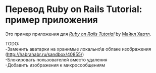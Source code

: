 # Перевод Ruby on Rails Tutorial: пример приложения

Это пример приложения для
[*Ruby on Rails Tutorial*](http://railstutorial.org/)
by [Майкл Хартл](http://michaelhartl.com/).


TODO:<br>
-Заменить аватарки на хранимые локально\в облаке изображения (http://habrahabr.ru/sandbox/40855/)<br>
-Блокировать пользователей вместо удаления<br>
-Добавить изображения к микросообщениям<br>
